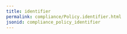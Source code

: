 ```yaml
---
title: identifier
permalink: compliance/Policy.identifier.html
jsonid: compliance_policy_identifier
---
```

